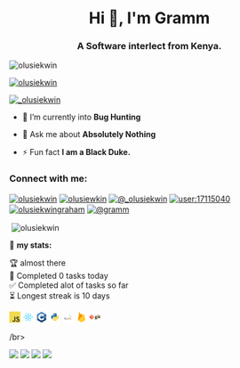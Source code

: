 <h1 align="center">Hi 👋, I'm Gramm</h1>
<h3 align="center">A Software interlect from Kenya.</h3>

<p align="left"> <img src="https://komarev.com/ghpvc/?username=olusiekwin&label=Profile%20views&color=0e75b6&style=flat" alt="olusiekwin" /> </p>

<p align="left"> <a href="https://github.com/ryo-ma/github-profile-trophy"><img src="https://github-profile-trophy.vercel.app/?username=olusiekwin" alt="olusiekwin" /></a> </p>

<p align="left"> <a href="https://twitter.com/_olusiekwin" target="blank"><img src="https://img.shields.io/twitter/follow/_olusiekwin?logo=twitter&style=for-the-badge" alt="_olusiekwin" /></a> </p>

- 🔭 I’m currently into **Bug Hunting**

- 💬 Ask me about **Absolutely Nothing**

- ⚡ Fun fact **I am a Black Duke.**


<h3 align="left">Connect with me:</h3>
<p align="left">
<a href="https://codepen.io/its-olusiekwin" target="blank"><img align="center" src="https://raw.githubusercontent.com/rahuldkjain/github-profile-readme-generator/master/src/images/icons/Social/codepen.svg" alt="olusiekwin" height="30" width="40" /></a>
<a href="https://dev.to/olusiewkin" target="blank"><img align="center" src="https://raw.githubusercontent.com/rahuldkjain/github-profile-readme-generator/master/src/images/icons/Social/devto.svg" alt="olusiewkin" height="30" width="40" /></a>
<a href="https://twitter.com/_olusiekwin" target="blank"><img align="center" src="https://raw.githubusercontent.com/rahuldkjain/github-profile-readme-generator/master/src/images/icons/Social/twitter.svg" alt="@_olusiekwin" height="30" width="40" /></a>
<a href="https://stackoverflow.com/users/user:17115040" target="blank"><img align="center" src="https://raw.githubusercontent.com/rahuldkjain/github-profile-readme-generator/master/src/images/icons/Social/stack-overflow.svg" alt="user:17115040" height="30" width="40" /></a>
<a href="https://www.hackerrank.com/olusiekwingraham" target="blank"><img align="center" src="https://raw.githubusercontent.com/rahuldkjain/github-profile-readme-generator/master/src/images/icons/Social/hackerrank.svg" alt="olusiekwingraham" height="30" width="40" /></a>
<a href="https://www.hackerearth.com/@gramm" target="blank"><img align="center" src="https://raw.githubusercontent.com/rahuldkjain/github-profile-readme-generator/master/src/images/icons/Social/hackerearth.svg" alt="@gramm" height="30" width="40" /></a>
</p>


<p>&nbsp;<img align="center" src="https://github-readme-stats.vercel.app/api?username=olusiekwin&show_icons=true&locale=en" alt="olusiekwin" /></p>

🚧 **my stats:**
<!-- TODO-IST:START -->
🏆    almost there       
🌸  Completed 0 tasks today           
✅  Completed alot of tasks so far           
⏳  Longest streak is 10 days
<!-- TODO-IST:END -->

<code><img height="20" src="https://raw.githubusercontent.com/github/explore/80688e429a7d4ef2fca1e82350fe8e3517d3494d/topics/javascript/javascript.png"></code>
<code><img height="20" src="https://raw.githubusercontent.com/github/explore/80688e429a7d4ef2fca1e82350fe8e3517d3494d/topics/react/react.png"></code>
<code><img height="20" src="https://raw.githubusercontent.com/github/explore/80688e429a7d4ef2fca1e82350fe8e3517d3494d/topics/cpp/cpp.png"></code>
<code><img height="20" src="https://raw.githubusercontent.com/github/explore/80688e429a7d4ef2fca1e82350fe8e3517d3494d/topics/python/python.png"></code>
<code><img height="20" src="https://raw.githubusercontent.com/github/explore/80688e429a7d4ef2fca1e82350fe8e3517d3494d/topics/mysql/mysql.png"></code>
<code><img height="20" src="https://raw.githubusercontent.com/github/explore/80688e429a7d4ef2fca1e82350fe8e3517d3494d/topics/firebase/firebase.png"></code>
<code><img height="20" src="https://raw.githubusercontent.com/github/explore/80688e429a7d4ef2fca1e82350fe8e3517d3494d/topics/git/git.png"></code>

/br>

![](https://img.shields.io/badge/Tools-Figma-informational?style=flat&logo=Figma&color=F24E1E)
![](https://img.shields.io/badge/Tools-VsCode-informational?style=flat&logo=VsCode&color=CB3837)
![](https://img.shields.io/badge/Tools-Git-informational?style=flat&logo=Git&color=F05032)
![](https://img.shields.io/badge/Tools-GitHub-informational?style=flat&logo=GitHub&color=181717)



